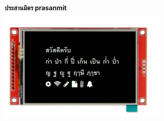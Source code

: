 ## ประสานมิตร prasanmit

![fonleb](https://raw.githubusercontent.com/BlynkGO/BlynkGO_font/master/Eng-Thai/prasanmit/prasanmit_40.png) 
